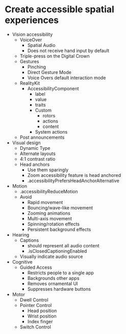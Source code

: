# Create accessible spatial experiences
- Vision accessibility
	- VoiceOver
		- Spatial Audio
		- Does not receive hand input by default
	- Triple-press on the Digital Crown
	- Gestures
		- Pinching
		- Direct Gesture Mode
		- Voice Overs default interaction mode
	- RealityKit
		- AccessibilityComponent
			- label
			- value
			- traits
			- Custom
				- rotors
				- actions
				- content
			- System actions
	- Post announcements
- Visual design
	- Dynamic Type
	- Alternate layouts
	- 4:1 contrast ratio
	- Head anchors
		- Use them sparingly
		- Zoom accessibility feature is head anchored
		- .accessibilityPrefersHeadAnchorAlternative
- Motion
	- .accessibilityReduceMotion
	- Avoid
		- Rapid movement
		- Bouncing/wave-like movement
		- Zooming animations
		- Multi-axis movement
		- Spinning/rotation effects
		- Persistent background effects
- Hearing
	- Captions
		- should represent all audio content
		- .isClosedCaptioningEnabled
	- Visually indicate audio source
- Cognitive
	- Guided Access
		- Restricts people to a single app
		- Backgrounds other apps
		- Removes ornamental UI
		- Suppresses hardware buttons
- Motor
	- Dwell Control
	- Pointer Control
		- Head position
		- Wrist position
		- Index finger
	- Switch Control